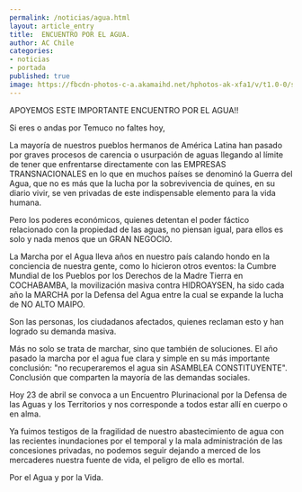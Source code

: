 ```yaml
---
permalink: /noticias/agua.html
layout: article_entry
title:  ENCUENTRO POR EL AGUA.
author: AC Chile
categories: 
- noticias
- portada
published: true
image: https://fbcdn-photos-c-a.akamaihd.net/hphotos-ak-xfa1/v/t1.0-0/s480x480/13012621_10154023856231397_731102359718251695_n.jpg?oh=a8e5c6b607680a4b276090c8555f5854&oe=57A46AD6&__gda__=1471356253_fa1f13f2ff8c9acaf9108732966a5238
---
```


APOYEMOS ESTE IMPORTANTE ENCUENTRO POR EL AGUA!!

Si eres o andas por Temuco no faltes hoy,

La mayoría de nuestros pueblos hermanos de América Latina han pasado por graves procesos de carencia o usurpación de aguas llegando al límite de tener que enfrentarse directamente con las EMPRESAS TRANSNACIONALES en lo que en muchos países se denominó la Guerra del Agua, que no es más que la lucha por la sobrevivencia de quines, en su diario vivir, se ven privadas de este indispensable elemento para la vida humana. 

Pero los poderes económicos, quienes detentan el poder fáctico relacionado con la propiedad de las aguas, no piensan igual, para ellos es solo y nada menos que un GRAN NEGOCIO. 

La Marcha por el Agua lleva años en nuestro país calando hondo en la conciencia de nuestra gente, como lo hicieron otros eventos: la Cumbre Mundial de los Pueblos por los Derechos de la Madre Tierra en COCHABAMBA, la movilización masiva contra HIDROAYSEN, ha sido cada año la MARCHA por la Defensa del Agua entre la cual se expande la lucha de NO ALTO MAIPO.

Son las personas, los ciudadanos afectados, quienes reclaman esto y han logrado su demanda masiva. 

Más no solo se trata de marchar, sino que también de soluciones. El año pasado la marcha por el agua fue clara y simple en su más importante conclusión: "no recuperaremos el agua sin ASAMBLEA CONSTITUYENTE". Conclusión que comparten la mayoría de las demandas sociales.

Hoy 23 de abril se convoca a un Encuentro Plurinacional por la Defensa de las Aguas y los Territorios y nos corresponde a todos estar allí en cuerpo o en alma.

Ya fuimos testigos de la fragilidad de nuestro abastecimiento de agua con las recientes inundaciones por el temporal y la mala administración de las concesiones privadas, no podemos seguir dejando a merced de los mercaderes nuestra fuente de vida, el peligro de ello es mortal.

Por el Agua y por la Vida.
